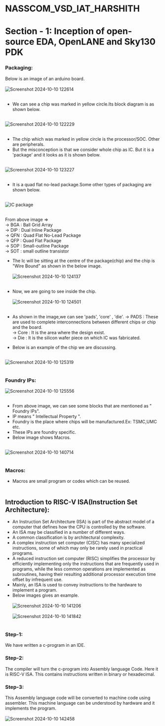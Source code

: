 # NASSCOM_VSD_IAT_HARSHITH
# Section - 1: Inception of open-source EDA, OpenLANE and Sky130 PDK
### Packaging:
Below is an image of an arduino board.<br/><br/>
![Screenshot 2024-10-10 122614](https://github.com/user-attachments/assets/44a378ae-8bf8-4f1a-8bb8-937bbf2bb149)<br/><br/>
* We can see a chip was marked in yellow circle.Its block diagram is as shown below.<br/><br/>

![Screenshot 2024-10-10 122229](https://github.com/user-attachments/assets/fb50b3b5-ecc1-4e72-9815-4954224816d5)<br/><br/>

* The chip which was marked in yellow circle is the processor/SOC. Other are peripherals.<br/>
* But the misconception is that we consider whole chip as IC. But it is a 'package' and it looks as it is shown below. <br/><br/>

![Screenshot 2024-10-10 123227](https://github.com/user-attachments/assets/5a0deb51-b3c2-4fb2-8c72-ed6a516171ba)<br/><br/>

* It is a quad flat no-lead package.Some other types of packaging are shown below.<br/><br/>

![IC package](https://github.com/user-attachments/assets/950e3aa3-c6c8-47f3-aa14-b09da67d6632)<br/><br/>

From above image =><br/>
-> BGA : Ball Grid Array<br/>
-> DIP : Dual Inline Package<br/>
-> QFN : Quad Flat No-Lead Package<br/>
-> QFP : Quad Flat Package<br/>
-> SOP : Small-outline Package<br/>
-> SOT : small outline transistor<br/>

* The Ic will be sitting at the centre of the package(chip) and the chip is "Wire Bound" as shown in the below image.<br/><br/>
![Screenshot 2024-10-10 124137](https://github.com/user-attachments/assets/5401f254-1b6a-48a4-a9c1-49011c27a1a6)<br/><br/>

* Now, we are going to see inside the chip.<br/><br/>
![Screenshot 2024-10-10 124501](https://github.com/user-attachments/assets/dcf2f028-71ce-4125-9170-44b6c8b238d4)<br/><br/>

* As shown in the image,we can see 'pads', 'core' , 'die'.
-> PADS : These are used to complete interconnections between different chips or chip and the board.<br/>
-> Core : It is the area where the design exist.<br/>
-> Die  : It is the silicon wafer piece on which IC was fabricated.<br/>

* Below is an example of the chip we are discussing.<br/><br/>

![Screenshot 2024-10-10 125319](https://github.com/user-attachments/assets/e80aaa10-2c67-41ac-ac27-7f3e44e07bfc)<br/><br/>

### Foundry IPs:
![Screenshot 2024-10-10 125556](https://github.com/user-attachments/assets/fa634a2b-73bc-4a63-ac3a-f8fd848c7b65)<br/><br/>

* From above image, we can see some blocks that are mentioned as " Foundry IPs".<br/>
* IP means " Intellectual Property ".
* Foundry is the place where chips will be manufactured.Ex: TSMC,UMC etc.
* These IPs are foundry specific.
* Below image shows Macros.<br/><br/>

![Screenshot 2024-10-10 140714](https://github.com/user-attachments/assets/1ef47e24-bc28-4d2a-8c9d-35c2da38d38c)<br/><br/>

### Macros:
* Macros are small program or codes which can be reused.<br/><br/>

## Introduction to RISC-V ISA(Instruction Set Architecture):
*  An Instruction Set Architecture (ISA) is part of the abstract model of a computer that defines how the CPU is controlled by the software.
*  An ISA may be classified in a number of different ways.
*  A common classification is by architectural complexity.
*  A complex instruction set computer (CISC) has many specialized instructions, some of which may only be rarely used in practical programs.
*  A reduced instruction set computer (RISC) simplifies the processor by efficiently implementing only the instructions that are frequently used in programs, while the less common operations are implemented as subroutines, having their resulting additional processor execution time offset by infrequent use.
*  Mainly, an ISA is used to convey instructions to the hardware to implement a program.
*  Below images gives an example.<br/><br/>
![Screenshot 2024-10-10 141206](https://github.com/user-attachments/assets/2170043d-2bbd-40c0-8aaa-052250643550)<br/><br/>
![Screenshot 2024-10-10 141842](https://github.com/user-attachments/assets/3e20fb0e-b4a8-4eac-b9e5-89e914664df7)<br/><br/>
### Step-1:
We have written a c-program in an IDE.
### Step-2:
The compiler will turn the c-program into Assembly language Code.
Here it is RISC-V ISA.
This contains instructions written in binary or hexadecimal.
### Step-3:
This Assembly language code will be converted to machine code using assembler.
This machine language can be understood by hardware and it implements the program.<br/><br/>
![Screenshot 2024-10-10 142458](https://github.com/user-attachments/assets/3a8fc4ee-5859-4e0c-81e5-e765e8df1946)<br/><br/>











